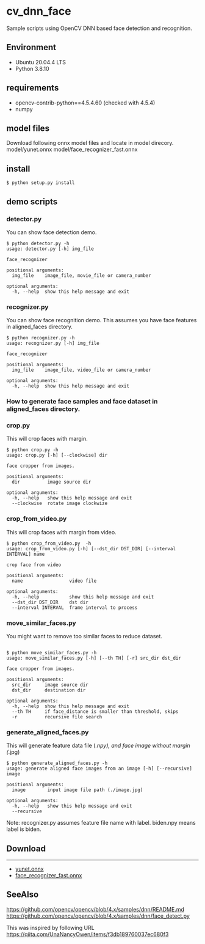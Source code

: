 # cv_dnn_face
Sample scripts using OpenCV DNN based face detection and recognition.

## Environment
- Ubuntu 20.04.4 LTS
- Python 3.8.10

## requirements
- opencv-contrib-python==4.5.4.60 (checked with 4.5.4)
- numpy

## model files
Download following onnx model files and locate in model direcory.
model/yunet.onnx
model/face_recognizer_fast.onnx

## install

```commandline
$ python setup.py install
```


## demo scripts
### detector.py

You can show face detection demo.

```
$ python detector.py -h
usage: detector.py [-h] img_file

face_recognizer

positional arguments:
  img_file    image_file, movie_file or camera_number

optional arguments:
  -h, --help  show this help message and exit
```

### recognizer.py

You can show face recognition demo.
This assumes you have face features in aligned_faces directory.


```
$ python recognizer.py -h
usage: recognizer.py [-h] img_file

face_recognizer

positional arguments:
  img_file    image_file, video_file or camera_number

optional arguments:
  -h, --help  show this help message and exit

```

### How to generate face samples and face dataset in aligned_faces directory.
### crop.py

This will crop faces with margin.

```commandline
$ python crop.py -h
usage: crop.py [-h] [--clockwise] dir

face cropper from images.

positional arguments:
  dir          image source dir

optional arguments:
  -h, --help   show this help message and exit
  --clockwise  rotate image clockwize

```

### crop_from_video.py
This will crop faces with margin from video.

```commandline
$ python crop_from_video.py  -h
usage: crop_from_video.py [-h] [--dst_dir DST_DIR] [--interval INTERVAL] name

crop face from video

positional arguments:
  name                 video file

optional arguments:
  -h, --help           show this help message and exit
  --dst_dir DST_DIR    dst dir
  --interval INTERVAL  frame interval to process

```


### move_similar_faces.py
You might want to remove too similar faces to reduce dataset.

```commandline

$ python move_similar_faces.py -h
usage: move_similar_faces.py [-h] [--th TH] [-r] src_dir dst_dir

face cropper from images.

positional arguments:
  src_dir     image source dir
  dst_dir     destination dir

optional arguments:
  -h, --help  show this help message and exit
  --th TH     if face_distance is smaller than threshold, skips
  -r          recursive file search
```

### generate_aligned_faces.py

This will generate feature data file (*.npy), and face image without margin (*.jpg)

```commandline
$ python generate_aligned_faces.py -h
usage: generate aligned face images from an image [-h] [--recursive] image

positional arguments:
  image        input image file path (./image.jpg)

optional arguments:
  -h, --help   show this help message and exit
  --recursive
```

Note:
recognizer.py assumes feature file name with label.
biden.npy means label is biden.

## Download
--------
- [yunet.onnx](https://github.com/opencv/opencv_zoo/blob/master/models/face_detection_yunet/face_detection_yunet_2022mar.onnx)
- [face_recognizer_fast.onnx](https://drive.google.com/file/d/1ClK9WiB492c5OZFKveF3XiHCejoOxINW/view?usp=sharing)

## SeeAlso
https://github.com/opencv/opencv/blob/4.x/samples/dnn/README.md
https://github.com/opencv/opencv/blob/4.x/samples/dnn/face_detect.py

This was inspired by following URL
https://qiita.com/UnaNancyOwen/items/f3db189760037ec680f3
